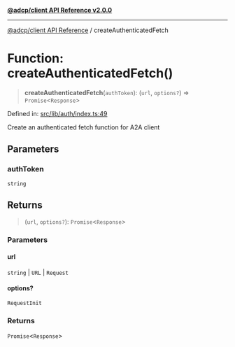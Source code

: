 [**@adcp/client API Reference v2.0.0**](../README.md)

***

[@adcp/client API Reference](../README.md) / createAuthenticatedFetch

# Function: createAuthenticatedFetch()

> **createAuthenticatedFetch**(`authToken`): (`url`, `options?`) => `Promise`\<`Response`\>

Defined in: [src/lib/auth/index.ts:49](https://github.com/adcontextprotocol/adcp-client/blob/add23254eadaef025ae9fbe49b40948f459b98ff/src/lib/auth/index.ts#L49)

Create an authenticated fetch function for A2A client

## Parameters

### authToken

`string`

## Returns

> (`url`, `options?`): `Promise`\<`Response`\>

### Parameters

#### url

`string` | `URL` | `Request`

#### options?

`RequestInit`

### Returns

`Promise`\<`Response`\>
